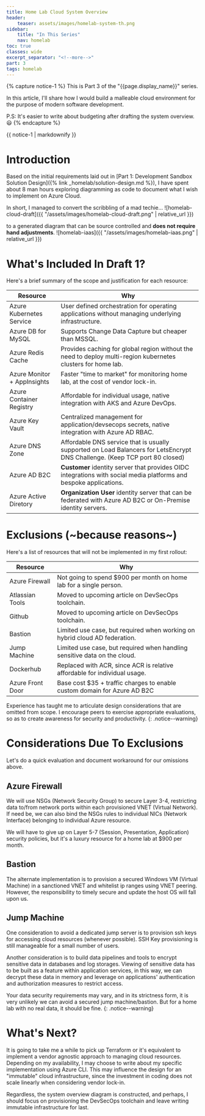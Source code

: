 ```yaml
---
title: Home Lab Cloud System Overview
header:
    teaser: assets/images/homelab-system-th.png
sidebar:
    title: "In This Series"
    nav: homelab
toc: true
classes: wide
excerpt_separator: "<!--more-->"
part: 3
tags: homelab
---
```


{% capture notice-1 %}
This is Part 3 of the "{{page.display_name}}" series.

In this article, I'll share how I would build a malleable cloud environment for the purpose of modern software development.

P.S: It's easier to write about budgeting after drafting the system overview. :smiley:
{% endcapture %}

<div class="notice--info">{{ notice-1 | markdownify }}</div>

<!--more-->

# Introduction
Based on the initial requirements laid out in [Part 1: Development Sandbox Solution Design]({% link _homelab/solution-design.md %}),
I have spent about 8 man hours exploring diagramming as code to document what I wish to implement on Azure Cloud. 

In short, I managed to convert the scribbling of a mad techie...
![homelab-cloud-draft]({{ "/assets/images/homelab-cloud-draft.png" | relative_url }})

to a generated diagram that can be source controlled and **does not require hand adjustments**. 
![homelab-iaas]({{ "/assets/images/homelab-iaas.png" | relative_url }})

# What's Included In Draft 1?
Here's a brief summary of the scope and justification for each resource:

| Resource                    | Why                                                                                                                         |
|-----------------------------|-----------------------------------------------------------------------------------------------------------------------------|
| Azure Kubernetes Service    | User defined orchestration for operating applications without managing underlying infrastructure.                           |
| Azure DB for MySQL          | Supports Change Data Capture but cheaper than MSSQL.                                                                        |
| Azure Redis Cache           | Provides caching for global region without the need to deploy multi-region kubernetes clusters for home lab.                |
| Azure Monitor + AppInsights | Faster "time to market" for monitoring home lab, at the cost of vendor lock-in.                                             |
| Azure Container Registry    | Affordable for individual usage, native integration with AKS and Azure DevOps.                                              |
| Azure Key Vault             | Centralized management for application/devsecops secrets, native integration with Azure AD RBAC.                            |
| Azure DNS Zone              | Affordable DNS service that is usually supported on Load Balancers for LetsEncrypt DNS Challenge. (Keep TCP port 80 closed) |
| Azure AD B2C                | **Customer** identity server that provides OIDC integrations with social media platforms and bespoke applications.          |
| Azure Active Diretory       | **Organization User** identity server that can be federated with Azure AD B2C or On-Premise identity servers.               |

# Exclusions (~because reasons~)
Here's a list of resources that will not be implemented in my first rollout:

| Resource         | Why                                                                        |
|------------------|----------------------------------------------------------------------------|
| Azure Firewall   | Not going to spend $900 per month on home lab for a single person.         |
| Atlassian Tools  | Moved to upcoming article on DevSecOps toolchain.                          |
| Github           | Moved to upcoming article on DevSecOps toolchain.                          |
| Bastion          | Limited use case, but required when working on hybrid cloud AD federation. |
| Jump Machine     | Limited use case, but required when handling sensitive data on the cloud.  |
| Dockerhub        | Replaced with ACR, since ACR is relative affordable for individual usage.  |
| Azure Front Door | Base cost $35 + traffic charges to enable custom domain for Azure AD B2C   |

Experience has taught me to articulate design considerations that are omitted from scope.
I encourage peers to exercise appropriate evaluations, so as to create awareness for security and productivity. 
{: .notice--warning}

# Considerations Due To Exclusions
Let's do a quick evaluation and document workaround for our omissions above.

## Azure Firewall
We will use NSGs (Network Security Group) to secure Layer 3-4, restricting data to/from network ports within each provisioned VNET (Virtual Network).
If need be, we can also bind the NSGs rules to individual NICs (Network Interface) belonging to individual Azure resource. 

We will have to give up on Layer 5-7 (Session, Presentation, Application) security policies, but it's a luxury resource for a home lab at $900 per month.

## Bastion
The alternate implementation is to provision a secured Windows VM (Virtual Machine) in a sanctioned VNET and whitelist ip ranges using VNET peering.
However, the responsibility to timely secure and update the host OS will fall upon us.

## Jump Machine
One consideration to avoid a dedicated jump server is to provision ssh keys for accessing cloud resources (whenever possible).
SSH Key provisioning is still manageable for a small number of users.

Another consideration is to build data pipelines and tools to encrypt sensitive data in databases and log storages.
Viewing of sensitive data has to be built as a feature within application services, in this way, we can decrypt these data in memory 
and leverage on applications' authentication and authorization measures to restrict access.

Your data security requirements may vary, and in its strictness form, it is very unlikely we can avoid a secured jump machine/bastion.
But for a home lab with no real data, it should be fine.
{: .notice--warning}

# What's Next?
It is going to take me a while to pick up Terraform or it's equivalent to implement a vendor agnostic approach to managing cloud resources.
Depending on my availability, I may choose to write about my specific implementation using Azure CLI.
This may influence the design for an "immutable" cloud infrastructure, since the investment in coding does not scale linearly when considering vendor lock-in.

Regardless, the system overview diagram is constructed, and perhaps, I should focus on provisioning the DevSecOps toolchain and 
leave writing immutable infrastructure for last.